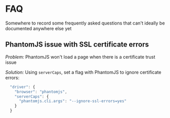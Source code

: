 # FAQ

Somewhere to record some frequently asked questions that can't ideally be documented anywhere else yet

## PhantomJS issue with SSL certificate errors

*Problem:* PhantomJS won't load a page when there is a certificate trust issue

*Solution:* Using `serverCaps`, set a flag with PhantomJS to ignore certificate errors:

```js
  "driver": {
    "browser": "phantomjs",
    "serverCaps": {
      "phantomjs.cli.args": "--ignore-ssl-errors=yes"
    }
  }
```
